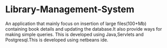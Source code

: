 # Library-Management-System
An application that mainly focus on insertion of large files(100+Mb) containing book details and updating the database.It also provide ways for making simple queries.
This is developed using Java,Servlets and Postgresql.This is developed using netbeans ide.
